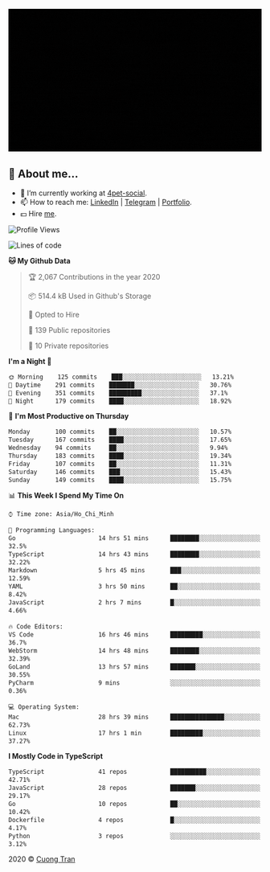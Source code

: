 ![banner](https://raw.githubusercontent.com/103cuong/103cuong/master/banner.gif)

## 🦄 About me...

- 🚀 I’m currently working at [4pet-social](https://github.com/4pet-social).
- 📫 How to reach me: [LinkedIn](https://linkedin.com/in/103cuong) | [Telegram](https://t.me/cuong103) | [Portfolio](https://103cuong.github.io/).
- 💵 Hire [me](mailto:103cuong@gmail.com).

<!--START_SECTION:waka-->
![Profile Views](http://img.shields.io/badge/Profile%20Views-157-blue)

![Lines of code](https://img.shields.io/badge/From%20Hello%20World%20I%27ve%20Written-17.6%20million%20Lines%20of%20code-blue)

**🐱 My Github Data** 

> 🏆 2,067 Contributions in the year 2020
 > 
> 📦 514.4 kB Used in Github's Storage 
 > 
> 💼 Opted to Hire
 > 
> 📜 139 Public repositories
 > 
> 🔑 10 Private repositories 

**I'm a Night 🦉** 

```text
🌞 Morning    125 commits    ███░░░░░░░░░░░░░░░░░░░░░░   13.21% 
🌆 Daytime    291 commits    ███████░░░░░░░░░░░░░░░░░░   30.76% 
🌃 Evening    351 commits    █████████░░░░░░░░░░░░░░░░   37.1% 
🌙 Night      179 commits    ████░░░░░░░░░░░░░░░░░░░░░   18.92%

```
📅 **I'm Most Productive on Thursday** 

```text
Monday       100 commits    ██░░░░░░░░░░░░░░░░░░░░░░░   10.57% 
Tuesday      167 commits    ████░░░░░░░░░░░░░░░░░░░░░   17.65% 
Wednesday    94 commits     ██░░░░░░░░░░░░░░░░░░░░░░░   9.94% 
Thursday     183 commits    ████░░░░░░░░░░░░░░░░░░░░░   19.34% 
Friday       107 commits    ██░░░░░░░░░░░░░░░░░░░░░░░   11.31% 
Saturday     146 commits    ███░░░░░░░░░░░░░░░░░░░░░░   15.43% 
Sunday       149 commits    ████░░░░░░░░░░░░░░░░░░░░░   15.75%

```


📊 **This Week I Spend My Time On** 

```text
⌚︎ Time zone: Asia/Ho_Chi_Minh

💬 Programming Languages: 
Go                       14 hrs 51 mins      ████████░░░░░░░░░░░░░░░░░   32.5% 
TypeScript               14 hrs 43 mins      ████████░░░░░░░░░░░░░░░░░   32.22% 
Markdown                 5 hrs 45 mins       ███░░░░░░░░░░░░░░░░░░░░░░   12.59% 
YAML                     3 hrs 50 mins       ██░░░░░░░░░░░░░░░░░░░░░░░   8.42% 
JavaScript               2 hrs 7 mins        █░░░░░░░░░░░░░░░░░░░░░░░░   4.66%

🔥 Code Editors: 
VS Code                  16 hrs 46 mins      █████████░░░░░░░░░░░░░░░░   36.7% 
WebStorm                 14 hrs 48 mins      ████████░░░░░░░░░░░░░░░░░   32.39% 
GoLand                   13 hrs 57 mins      ███████░░░░░░░░░░░░░░░░░░   30.55% 
PyCharm                  9 mins              ░░░░░░░░░░░░░░░░░░░░░░░░░   0.36%

💻 Operating System: 
Mac                      28 hrs 39 mins      ███████████████░░░░░░░░░░   62.73% 
Linux                    17 hrs 1 min        █████████░░░░░░░░░░░░░░░░   37.27%

```

**I Mostly Code in TypeScript** 

```text
TypeScript               41 repos            ██████████░░░░░░░░░░░░░░░   42.71% 
JavaScript               28 repos            ███████░░░░░░░░░░░░░░░░░░   29.17% 
Go                       10 repos            ██░░░░░░░░░░░░░░░░░░░░░░░   10.42% 
Dockerfile               4 repos             █░░░░░░░░░░░░░░░░░░░░░░░░   4.17% 
Python                   3 repos             ░░░░░░░░░░░░░░░░░░░░░░░░░   3.12%

```



<!--END_SECTION:waka-->

2020 © [Cuong Tran](https://github.com/103cuong)
